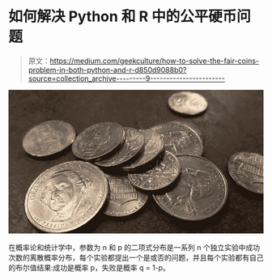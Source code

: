 # 如何解决 Python 和 R 中的公平硬币问题

> 原文：<https://medium.com/geekculture/how-to-solve-the-fair-coins-problem-in-both-python-and-r-d850d9088b0?source=collection_archive---------9----------------------->

![](img/eaf899577b91cd0a1f2d5cfbc4d00d59.png)

在概率论和统计学中，参数为 n 和 p 的二项式分布是一系列 n 个独立实验中成功次数的离散概率分布，每个实验都提出一个是或否的问题，并且每个实验都有自己的布尔值结果:成功是概率 p，失败是概率 q = 1-p。